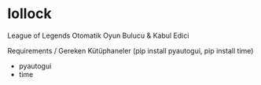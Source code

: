 # lollock
League of Legends Otomatik Oyun Bulucu & Kabul Edici

Requirements / Gereken Kütüphaneler (pip install pyautogui, pip install time)
- pyautogui
- time
